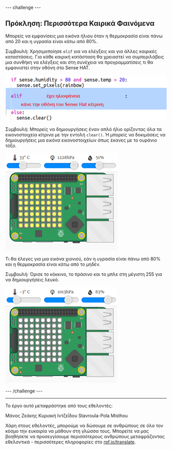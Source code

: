 --- challenge ---

## Πρόκληση: Περισσότερα Καιρικά Φαινόμενα

Μπορείς να εμφανίσεις μια εικόνα ήλιου όταν η θερμοκρασία είναι πάνω από 20 και η υγρασία είναι κάτω από 80%.

Συμβουλή: Χρησιμοποίησε `elif` για να ελέγξεις και για άλλες καιρικές καταστάσεις. Για κάθε καιρική κατάσταση θα χρειαστεί να συμπεριλάβεις μια συνθήκη να ελέγξεις και στη συνέχεια να προγραμματίσεις τι θα εμφανιστεί στην οθόνη στο Sense HAT.

![στιγμιότυπο οθόνης](images/rainbow-elif.png)

Συμβουλή: Μπορείς να δημιουργήσεις έναν απλό ήλιο ορίζοντας όλα τα εικονοστοιχεία κίτρινα με την εντολή `clear()`. Ή μπορείς να δοκιμάσεις να δημιουργήσεις μια εικόνα εικονοστοιχείων όπως έκανες με το ουράνιο τόξο.

![στιγμιότυπο οθόνης](images/rainbow-sun.png)

Τι θα έλεγες για μια εικόνα χιονιού, εάν η υγρασία είναι πάνω από 80% και η θερμοκρασία είναι κάτω από το μηδέν.

Συμβουλή: Όρισε το κόκκινο, το πράσινο και το μπλε στη μέγιστη 255 για να δημιουργήσεις λευκό.

![στιγμιότυπο οθόνης](images/rainbow-snow.png)

--- /challenge ---

***

Το έργο αυτό μεταφράστηκε από τους εθελοντές:

Μάνος Ζεάκης
Κυριακή Ιντζεΐδου
Stavroula-Pola Misthou

Χάρη στους εθελοντές, μπορούμε να δώσουμε σε ανθρώπους σε όλο τον κόσμο την ευκαιρία να μάθουν στη γλώσσα τους. Μπορείτε να μας βοηθήσετε να προσεγγίσουμε περισσότερους ανθρώπους μεταφράζοντας εθελοντικά - περισσότερες πληροφορίες στο [rpf.io/translate](https://rpf.io/translate).